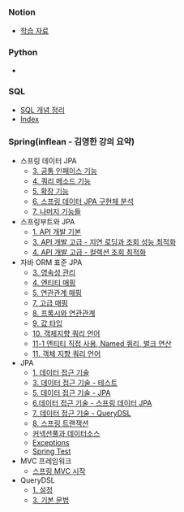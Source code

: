 
### Notion
- [학습 자료](https://www.notion.so/navill/9ac481e95c0240fcba1b72c3f5650892?pvs=4)


### Python
- 

### SQL
- [SQL 개념 정리](SQL/SQL%20개념%20정리.md)
- [Index](SQL/index.md)

### Spring(inflean - 김영한 강의 요약)
- 스프링 데이터 JPA
	- [3. 공통 인페이스 기능](Spring/스프링%20데이터%20JPA/3.%20공통%20인페이스%20기능.md)
	- [4. 쿼리 메소드 기능](Spring/스프링%20데이터%20JPA/4.%20쿼리%20메소드%20기능.md)
	- [5. 확장 기능](Spring/스프링%20데이터%20JPA/5.%20확장%20기능.md)
	- [6. 스프링 데이터 JPA 구현체 분석](Spring/스프링%20데이터%20JPA/6.%20스프링%20데이터%20JPA%20구현체%20분석.md)
	- [7. 나머지 기능들](Spring/스프링%20데이터%20JPA/7.%20나머지%20기능들.md)
- 스프링부트와 JPA
	- [1. API 개발 기본](Spring/스프링부트와%20JPA/1.%20API%20개발%20기본.md)
	- [3. API 개발 고급 - 지연 로딩과 조회 성능 최적화](Spring/스프링부트와%20JPA/3.%20API%20개발%20고급%20-%20지연%20로딩과%20조회%20성능%20최적화.md)
	- [4. API 개발 고급 - 컬렉션 조회 최적화](Spring/스프링부트와%20JPA/4.%20API%20개발%20고급%20-%20컬렉션%20조회%20최적화.md)
- 자바 ORM 표준 JPA
	- [3. 영속성 관리](Spring/자바%20ORM%20표준%20JPA%20프로그래밍/3.%20영속성%20관리.md)
	- [4. 엔티티 매핑](Spring/자바%20ORM%20표준%20JPA%20프로그래밍/4.%20엔티티%20매핑.md)
	- [5. 연관관계 매핑](Spring/자바%20ORM%20표준%20JPA%20프로그래밍/5.%20연관관계%20매핑.md)
	- [7. 고급 매핑](Spring/자바%20ORM%20표준%20JPA%20프로그래밍/7.%20고급%20매핑.md)
	- [8. 프록시와 연관관계](Spring/자바%20ORM%20표준%20JPA%20프로그래밍/8.%20프록시와%20연관관계.md)
	- [9. 값 타입](Spring/자바%20ORM%20표준%20JPA%20프로그래밍/9.%20값%20타입.md)
	- [10.  객체지향 쿼리 언어](Spring/자바%20ORM%20표준%20JPA%20프로그래밍/10.%20%20객체지향%20쿼리%20언어.md)
	- [11-1 엔티티 직접 사용, Named 쿼리, 벌크 연산](Spring/자바%20ORM%20표준%20JPA%20프로그래밍/11-1%20엔티티%20직접%20사용,%20Named%20쿼리,%20벌크%20연산.md)
	- [11. 객체 지향 쿼리 언어](Spring/자바%20ORM%20표준%20JPA%20프로그래밍/11.%20객체%20지향%20쿼리%20언어.md)
- JPA
	- [1. 데이터 접근 기술](Spring/JPA/1.%20데이터%20접근%20기술.md)
	- [3. 데이터 접근 기술 - 테스트](Spring/JPA/3.%20데이터%20접근%20기술%20-%20테스트.md)
	- [5. 데이터 접근 기술 - JPA](Spring/JPA/5.%20데이터%20접근%20기술%20-%20JPA.md)
	- [6.데이터 접근 기술 - 스프링 데이터 JPA](Spring/JPA/6.데이터%20접근%20기술%20-%20스프링%20데이터%20JPA.md)
	- [7. 데이터 접근 기술 - QueryDSL](Spring/JPA/7.%20데이터%20접근%20기술%20-%20QueryDSL.md)
	- [8. 스프링 트랜잭션](Spring/JPA/8.%20스프링%20트랜잭션.md)
	- [커넥션풀과 데이터소스](Spring/JPA/커넥션풀과%20데이터소스.md)
	- [Exceptions](Spring/JPA/Exceptions.md)
	- [Spring Test](Spring/JPA/Spring%20Test.md)
- MVC 프레임워크
	- [스프링 MVC 시작](Spring/MVC%20프레임워크%20이해/스프링%20MVC%20시작.md)
- QueryDSL
	- [1. 설정](Spring/QueryDSL/1.%20설정.md)
	- [3. 기본 문법](Spring/QueryDSL/3.%20기본%20문법.md)









